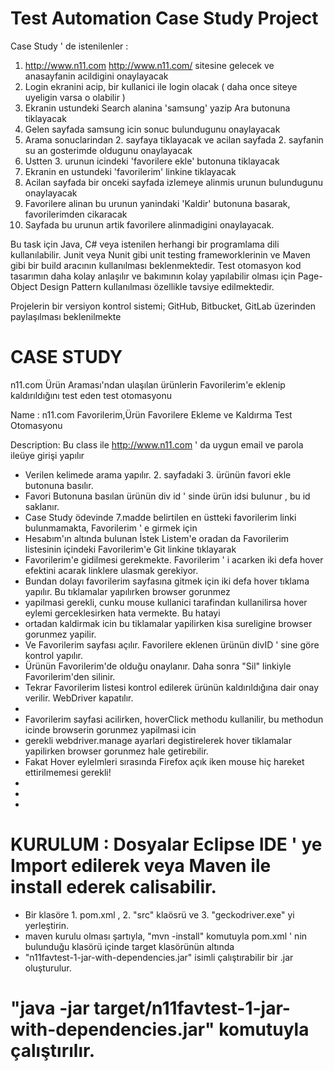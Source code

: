 # Test Automation Case Study Project

Case Study ' de istenilenler :

1. http://www.n11.com <http://www.n11.com/> sitesine gelecek ve anasayfanin acildigini onaylayacak
2. Login ekranini acip, bir kullanici ile login olacak ( daha once siteye uyeligin varsa o olabilir )
3. Ekranin ustundeki Search alanina 'samsung' yazip Ara butonuna tiklayacak
4. Gelen sayfada samsung icin sonuc bulundugunu onaylayacak
5. Arama sonuclarindan 2. sayfaya tiklayacak ve acilan sayfada 2. sayfanin su an gosterimde oldugunu onaylayacak
6. Ustten 3. urunun icindeki 'favorilere ekle' butonuna tiklayacak
7. Ekranin en ustundeki 'favorilerim' linkine tiklayacak 
8. Acilan sayfada bir onceki sayfada izlemeye alinmis urunun bulundugunu onaylayacak
9. Favorilere alinan bu urunun yanindaki 'Kaldir' butonuna basarak, favorilerimden cikaracak
10. Sayfada bu urunun artik favorilere alinmadigini onaylayacak.

Bu task için Java, C# veya istenilen herhangi bir programlama dili kullanılabilir. Junit veya Nunit gibi unit testing frameworklerinin ve Maven gibi bir build aracının kullanılması beklenmektedir. Test otomasyon kod tasarımın daha kolay anlaşılır ve bakımının kolay yapılabilir olması için Page-Object Design Pattern kullanılması özellikle tavsiye edilmektedir.

Projelerin bir versiyon kontrol sistemi; GitHub, Bitbucket, GitLab üzerinden paylaşılması beklenilmekte

 # CASE STUDY 

n11.com Ürün Araması'ndan ulaşılan ürünlerin Favorilerim'e eklenip kaldırıldığını test eden test otomasyonu

 Name 	   : n11.com Favorilerim,Ürün Favorilere Ekleme ve Kaldırma Test Otomasyonu
 
 Description: Bu class ile http://www.n11.com ' da uygun email ve parola ileüye girişi yapılır
 *  Verilen kelimede arama yapılır. 2. sayfadaki 3. ürünün favori ekle butonuna basılır.
 *  Favori Butonuna basılan ürünün div id ' sinde ürün idsi bulunur , bu id saklanır.
 *  Case Study ödevinde 7.madde belirtilen en üstteki favorilerim linki bulunmamakta, Favorilerim ' e girmek için
 *  Hesabım'ın altında bulunan İstek Listem'e oradan da Favorilerim listesinin içindeki Favorilerim'e Git linkine tıklayarak
 *  Favorilerim'e gidilmesi gerekmekte. Favorilerim ' i acarken iki defa hover efektini acarak linklere ulasmak gerekiyor.
 *  Bundan dolayı favorilerim sayfasına gitmek için iki defa hover tıklama yapılır. Bu tıklamalar yapılırken browser gorunmez
 *  yapilmasi gerekli, cunku mouse kullanici tarafindan kullanilirsa hover eylemi gerceklesirken hata vermekte. Bu hatayi  
 *  ortadan kaldirmak icin bu tiklamalar yapilirken kisa sureligine browser gorunmez yapilir.
 *  Ve Favorilerim sayfası açılır. Favorilere eklenen ürünün divID ' sine göre kontrol yapılır.
 *  Ürünün Favorilerim'de olduğu onaylanır. Daha sonra "Sil" linkiyle Favorilerim'den silinir.
 *  Tekrar Favorilerim listesi kontrol edilerek ürünün kaldırıldığına dair onay verilir. WebDriver kapatılır.
 * 
 *  Favorilerim sayfasi acilirken, hoverClick methodu kullanilir, bu methodun icinde browserin gorunmez yapilmasi icin
 *  gerekli webdriver.manage ayarlari degistirelerek hover tiklamalar yapilirken browser gorunmez hale getirebilir.
 *  Fakat Hover eylelmleri sırasında Firefox açık iken mouse hiç hareket ettirilmemesi gerekli!
 * 
 * 
 *
  # KURULUM : Dosyalar Eclipse IDE ' ye Import edilerek veya Maven ile install ederek calisabilir.
 * Bir klasöre 1. pom.xml , 2. "src" klaösrü ve 3. "geckodriver.exe" yi yerleştirin.
 * maven kurulu olması şartıyla,  "mvn -install" komutuyla pom.xml ' nin bulunduğu  klasörü içinde target klasörünün altında   
 * "n11favtest-1-jar-with-dependencies.jar" isimli çalıştırabilir bir .jar oluşturulur.  
 
  # "java -jar target/n11favtest-1-jar-with-dependencies.jar"  komutuyla çalıştırılır.
  
